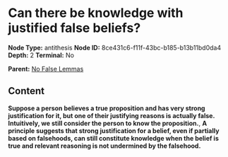 # Can there be knowledge with justified false beliefs?

**Node Type:** antithesis
**Node ID:** 8ce431c6-f11f-43bc-b185-b13b11bd0da4
**Depth:** 2
**Terminal:** No

**Parent:** [No False Lemmas](no-false-lemmas.md)

## Content

**Suppose a person believes a true proposition and has very strong justification for it, but one of their justifying reasons is actually false. Intuitively, we still consider the person to know the proposition.**, **A principle suggests that strong justification for a belief, even if partially based on falsehoods, can still constitute knowledge when the belief is true and relevant reasoning is not undermined by the falsehood.**
